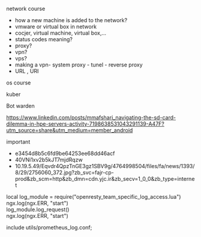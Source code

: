 network course
- how a new machine is added to the network? 
- vmware or virtual box in network
- cocjer, virtual machine, virtual box,...
- status codes meaning? 
- proxy?
- vpn?
- vps?
- making a vpn- system proxy - tunel - reverse proxy
- URL , URI

os course

kuber

Bot warden

https://www.linkedin.com/posts/mmafshari_navigating-the-sd-card-dilemma-in-hpe-servers-activity-7198638531043291139-A47F?utm_source=share&utm_medium=member_android


important

- e3454d8b5c6fd9be64253ee68dd46acf
- 40VNi1xv2b5kJT7mjdRqzw
- 10.19.5.49/Eqvdr4QpzTnGE3gz1SBV9g/4764998504/files/fa/news/1393/8/29/2756060_372.jpg?zb_svc=fajr-cp-prod&zb_scm=http&zb_dmn=cdn.yjc.ir&zb_secv=1_0_0&zb_type=internet


local log_module = require("openresty_team_specific_log_access.lua")  
ngx.log(ngx.ERR, "start")  
log_module.log_request()  
ngx.log(ngx.ERR, "start")


include utils/prometheus_log.conf;